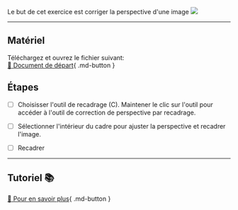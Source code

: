 Le but de cet exercice est corriger la perspective d'une image
<img src="images/07_recadrer_perspective.jpg">
***  

## Matériel
Téléchargez et ouvrez le fichier suivant:   
[📁 Document de départ](.images/07_recadrer_perspective.jpg){ .md-button }   <br>



## Étapes

- [ ] Choisisser l'outil de recadrage (C). Maintener le clic sur l'outil pour accéder à l'outil de correction de perspective par recadrage.
- [ ] Sélectionner l'intérieur du cadre pour ajuster la perspective et recadrer l'image.
- [ ] Recadrer 


***  
## Tutoriel 📚
[📖 Pour en savoir plus](https://cmontmorency365-my.sharepoint.com/:v:/g/personal/flpilote_cmontmorency_qc_ca/Ed5u2tgMxG9GjtowaJFYfRMBw5tWVHH6PC09k3UYEGk2Vg?nav=eyJyZWZlcnJhbEluZm8iOnsicmVmZXJyYWxBcHAiOiJPbmVEcml2ZUZvckJ1c2luZXNzIiwicmVmZXJyYWxBcHBQbGF0Zm9ybSI6IldlYiIsInJlZmVycmFsTW9kZSI6InZpZXciLCJyZWZlcnJhbFZpZXciOiJNeUZpbGVzTGlua0NvcHkifX0&e=7fP28H){ .md-button }   <br>




